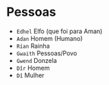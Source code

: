 # Pessoas

-   `Edhel` Elfo (que foi para Aman)
-   `Adan` Homem (Humano)
-   `Rían` Rainha
-   `Gwaith` Pessoas/Povo
-   `Gwend` Donzela
-   `Dîr` Homem
-   `Dî` Mulher
